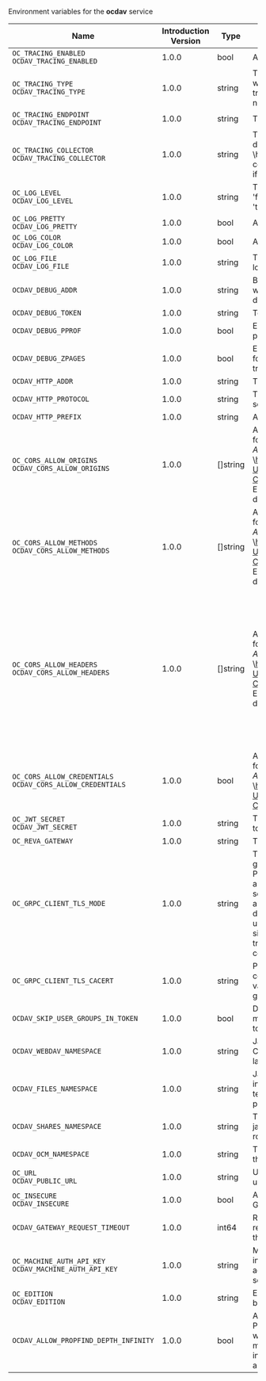 Environment variables for the **ocdav** service

| Name | Introduction Version | Type | Description | Default Value |
|---|---|---|---|---|
|`OC_TRACING_ENABLED`<br/>`OCDAV_TRACING_ENABLED`| 1.0.0 |bool|Activates tracing.|false|
|`OC_TRACING_TYPE`<br/>`OCDAV_TRACING_TYPE`| 1.0.0 |string|The type of tracing. Defaults to '', which is the same as 'jaeger'. Allowed tracing types are 'jaeger' and '' as of now.||
|`OC_TRACING_ENDPOINT`<br/>`OCDAV_TRACING_ENDPOINT`| 1.0.0 |string|The endpoint of the tracing agent.||
|`OC_TRACING_COLLECTOR`<br/>`OCDAV_TRACING_COLLECTOR`| 1.0.0 |string|The HTTP endpoint for sending spans directly to a collector, i.e. \http://jaeger-collector:14268/api/traces. Only used if the tracing endpoint is unset.||
|`OC_LOG_LEVEL`<br/>`OCDAV_LOG_LEVEL`| 1.0.0 |string|The log level. Valid values are: 'panic', 'fatal', 'error', 'warn', 'info', 'debug', 'trace'.||
|`OC_LOG_PRETTY`<br/>`OCDAV_LOG_PRETTY`| 1.0.0 |bool|Activates pretty log output.|false|
|`OC_LOG_COLOR`<br/>`OCDAV_LOG_COLOR`| 1.0.0 |bool|Activates colorized log output.|false|
|`OC_LOG_FILE`<br/>`OCDAV_LOG_FILE`| 1.0.0 |string|The path to the log file. Activates logging to this file if set.||
|`OCDAV_DEBUG_ADDR`| 1.0.0 |string|Bind address of the debug server, where metrics, health, config and debug endpoints will be exposed.|127.0.0.1:9163|
|`OCDAV_DEBUG_TOKEN`| 1.0.0 |string|Token to secure the metrics endpoint.||
|`OCDAV_DEBUG_PPROF`| 1.0.0 |bool|Enables pprof, which can be used for profiling.|false|
|`OCDAV_DEBUG_ZPAGES`| 1.0.0 |bool|Enables zpages, which can be used for collecting and viewing in-memory traces.|false|
|`OCDAV_HTTP_ADDR`| 1.0.0 |string|The bind address of the HTTP service.|127.0.0.1:9350|
|`OCDAV_HTTP_PROTOCOL`| 1.0.0 |string|The transport protocol of the HTTP service.|tcp|
|`OCDAV_HTTP_PREFIX`| 1.0.0 |string|A URL path prefix for the handler.||
|`OC_CORS_ALLOW_ORIGINS`<br/>`OCDAV_CORS_ALLOW_ORIGINS`| 1.0.0 |[]string|A list of allowed CORS origins. See following chapter for more details: *Access-Control-Allow-Origin* at \https://developer.mozilla.org/en-US/docs/Web/HTTP/Headers/Access-Control-Allow-Origin. See the Environment Variable Types description for more details.|[https://localhost:9200]|
|`OC_CORS_ALLOW_METHODS`<br/>`OCDAV_CORS_ALLOW_METHODS`| 1.0.0 |[]string|A list of allowed CORS methods. See following chapter for more details: *Access-Control-Request-Method* at \https://developer.mozilla.org/en-US/docs/Web/HTTP/Headers/Access-Control-Request-Method. See the Environment Variable Types description for more details.|[OPTIONS HEAD GET PUT POST DELETE MKCOL PROPFIND PROPPATCH MOVE COPY REPORT SEARCH]|
|`OC_CORS_ALLOW_HEADERS`<br/>`OCDAV_CORS_ALLOW_HEADERS`| 1.0.0 |[]string|A list of allowed CORS headers. See following chapter for more details: *Access-Control-Request-Headers* at \https://developer.mozilla.org/en-US/docs/Web/HTTP/Headers/Access-Control-Request-Headers. See the Environment Variable Types description for more details.|[Origin Accept Content-Type Depth Authorization Ocs-Apirequest If-None-Match If-Match Destination Overwrite X-Request-Id X-Requested-With Tus-Resumable Tus-Checksum-Algorithm Upload-Concat Upload-Length Upload-Metadata Upload-Defer-Length Upload-Expires Upload-Checksum Upload-Offset X-HTTP-Method-Override Cache-Control]|
|`OC_CORS_ALLOW_CREDENTIALS`<br/>`OCDAV_CORS_ALLOW_CREDENTIALS`| 1.0.0 |bool|Allow credentials for CORS.See following chapter for more details: *Access-Control-Allow-Credentials* at \https://developer.mozilla.org/en-US/docs/Web/HTTP/Headers/Access-Control-Allow-Credentials.|false|
|`OC_JWT_SECRET`<br/>`OCDAV_JWT_SECRET`| 1.0.0 |string|The secret to mint and validate jwt tokens.||
|`OC_REVA_GATEWAY`| 1.0.0 |string|The CS3 gateway endpoint.|eu.opencloud.api.gateway|
|`OC_GRPC_CLIENT_TLS_MODE`| 1.0.0 |string|TLS mode for grpc connection to the go-micro based grpc services. Possible values are 'off', 'insecure' and 'on'. 'off': disables transport security for the clients. 'insecure' allows using transport security, but disables certificate verification (to be used with the autogenerated self-signed certificates). 'on' enables transport security, including server certificate verification.||
|`OC_GRPC_CLIENT_TLS_CACERT`| 1.0.0 |string|Path/File name for the root CA certificate (in PEM format) used to validate TLS server certificates of the go-micro based grpc services.||
|`OCDAV_SKIP_USER_GROUPS_IN_TOKEN`| 1.0.0 |bool|Disables the loading of user's group memberships from the reva access token.|false|
|`OCDAV_WEBDAV_NAMESPACE`| 1.0.0 |string|Jail requests to /dav/webdav into this CS3 namespace. Supports template layouting with CS3 User properties.|/users/{{.Id.OpaqueId}}|
|`OCDAV_FILES_NAMESPACE`| 1.0.0 |string|Jail requests to /dav/files/{username} into this CS3 namespace. Supports template layouting with CS3 User properties.|/users/{{.Id.OpaqueId}}|
|`OCDAV_SHARES_NAMESPACE`| 1.0.0 |string|The human readable path for the share jail. Relative to a users personal space root. Upcased intentionally.|/Shares|
|`OCDAV_OCM_NAMESPACE`| 1.0.0 |string|The human readable path prefix for the ocm shares.|/public|
|`OC_URL`<br/>`OCDAV_PUBLIC_URL`| 1.0.0 |string|URL where OpenCloud is reachable for users.|https://localhost:9200|
|`OC_INSECURE`<br/>`OCDAV_INSECURE`| 1.0.0 |bool|Allow insecure connections to the GATEWAY service.|false|
|`OCDAV_GATEWAY_REQUEST_TIMEOUT`| 1.0.0 |int64|Request timeout in seconds for requests from the oCDAV service to the GATEWAY service.|84300|
|`OC_MACHINE_AUTH_API_KEY`<br/>`OCDAV_MACHINE_AUTH_API_KEY`| 1.0.0 |string|Machine auth API key used to validate internal requests necessary for the access to resources from other services.||
|`OC_EDITION`<br/>`OCDAV_EDITION`| 1.0.0 |string|Edition of OpenCloud. Used for branding purposes.||
|`OCDAV_ALLOW_PROPFIND_DEPTH_INFINITY`| 1.0.0 |bool|Allow the use of depth infinity in PROPFINDS. When enabled, a propfind will traverse through all subfolders. If many subfolders are expected, depth infinity can cause heavy server load and/or delayed response times.|false|